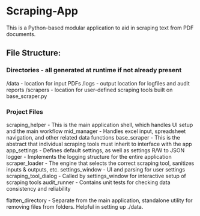 # Scraping-App
This is a Python-based modular application to aid in scraping text from PDF documents.

## File Structure:

### Directories - all generated at runtime if not already present
/data - location for input PDFs
/logs - output location for logfiles and audit reports
/scrapers - location for user-defined scraping tools built on base_scraper.py

### Project Files
scraping_helper - This is the main application shell, which handles UI setup and the main workflow
mid_manager - Handles excel input, spreadsheet navigation, and other related data functions
base_scraper - This is the abstract that individual scraping tools must inherit to interface with the app
app_settings - Defines default settings, as well as settings R/W to JSON
logger - Implements the logging structure for the entire application
scraper_loader - The engine that selects the correct scraping tool, sanitizes inputs & outputs, etc.
settings_window - UI and parsing for user settings
scraping_tool_dialog - Called by settings_window for interactive setup of scraping tools
audit_runner - Contains unit tests for checking data consistency and reliability

flatten_directory - Separate from the main application, standalone utility for removing files from folders. Helpful in setting up ./data.